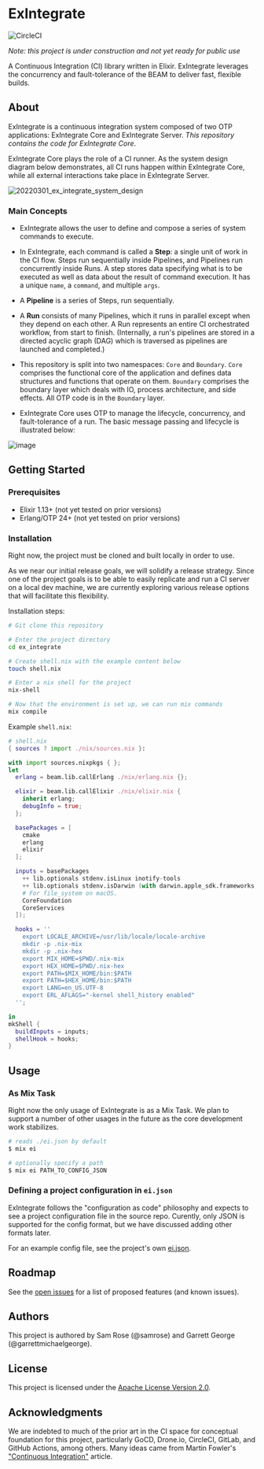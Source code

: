 # ExIntegrate

![CircleCI](https://img.shields.io/circleci/build/github/samrose/ex_integrate)

*Note: this project is under construction and not yet ready for public use*

A Continuous Integration (CI) library written in Elixir. ExIntegrate leverages
the concurrency and fault-tolerance of the BEAM to deliver fast, flexible
builds.


## About

ExIntegrate is a continuous integration system composed of two OTP applications: 
ExIntegrate Core and ExIntegrate Server. _This repository contains the code for 
ExIntegrate Core_. 

ExIntegrate Core plays the role of a CI runner. As the system design diagram below 
demonstrates, all CI runs happen within ExIntegrate Core, while 
all external interactions take place in ExIntegrate Server.

![20220301_ex_integrate_system_design](https://user-images.githubusercontent.com/45802549/156200951-124900e7-8fff-44a1-bdcc-f793ea64365d.svg)

### Main Concepts

* ExIntegrate allows the user to define and compose a series of system commands 
to execute. 

* In ExIntegrate, each command is called a __Step__: a single unit of 
work in the CI flow. Steps run sequentially inside Pipelines, and Pipelines run 
concurrently inside Runs. A step stores data specifying what is to be executed 
as well as data about the result of command execution. It has a unique `name`, 
a `command`, and multiple `args`.

* A __Pipeline__ is a series of Steps, run sequentially.

* A __Run__ consists of many Pipelines, which it runs in parallel except when they
depend on each other. A Run represents an entire CI orchestrated workflow, 
from start to finish. (Internally, a run's pipelines are stored in a directed
acyclic graph (DAG) which is traversed as pipelines are launched and completed.)

* This repository is split into two namespaces: `Core` and `Boundary`. `Core` comprises the functional core of the application and defines data structures and functions that operate on them. `Boundary` comprises the boundary layer which deals with IO, process architecture, and side effects. All OTP code is in the `Boundary` layer.

* ExIntegrate Core uses OTP to manage the lifecycle, concurrency, and fault-tolerance of a run.
The basic message passing and lifecycle is illustrated below:

![image](https://user-images.githubusercontent.com/115821/149588633-94a8c673-bfa9-4935-9e19-8555d73e3fb8.png)


## Getting Started

### Prerequisites

* Elixir 1.13+ (not yet tested on prior versions)
* Erlang/OTP 24+ (not yet tested on prior versions)

### Installation

Right now, the project must be cloned and built locally in order to use.

As we near our initial release goals, we will solidify a release strategy. Since
one of the project goals is to be able to easily replicate and run a CI server
on a local dev machine, we are currently exploring various release options that
will facilitate this flexibility.

Installation steps:

```sh
# Git clone this repository

# Enter the project directory
cd ex_integrate

# Create shell.nix with the example content below
touch shell.nix

# Enter a nix shell for the project
nix-shell

# Now that the environment is set up, we can run mix commands
mix compile
```

Example `shell.nix`:

```nix
# shell.nix
{ sources ? import ./nix/sources.nix }:

with import sources.nixpkgs { };
let
  erlang = beam.lib.callErlang ./nix/erlang.nix {};

  elixir = beam.lib.callElixir ./nix/elixir.nix {
    inherit erlang;
    debugInfo = true;
  };

  basePackages = [
    cmake
    erlang
    elixir
  ];

  inputs = basePackages
    ++ lib.optionals stdenv.isLinux inotify-tools
    ++ lib.optionals stdenv.isDarwin (with darwin.apple_sdk.frameworks; [
    # For file_system on macOS.
    CoreFoundation
    CoreServices
  ]);

  hooks = ''
    export LOCALE_ARCHIVE=/usr/lib/locale/locale-archive
    mkdir -p .nix-mix
    mkdir -p .nix-hex
    export MIX_HOME=$PWD/.nix-mix
    export HEX_HOME=$PWD/.nix-hex
    export PATH=$MIX_HOME/bin:$PATH
    export PATH=$HEX_HOME/bin:$PATH
    export LANG=en_US.UTF-8
    export ERL_AFLAGS="-kernel shell_history enabled"
  '';

in
mkShell {
  buildInputs = inputs;
  shellHook = hooks;
}
```

## Usage

### As Mix Task

Right now the only usage of ExIntegrate is as a Mix Task. We plan to support a
number of other usages in the future as the core development work stabilizes. 

```sh
# reads ./ei.json by default
$ mix ei

# optionally specify a path
$ mix ei PATH_TO_CONFIG_JSON
```

### Defining a project configuration in `ei.json`

ExIntegrate follows the "configuration as code" philosophy and expects to see a
project configuration file in the source repo. Curently, only JSON is supported
for the config format, but we have discussed adding other formats later. 

For an example config file, see the project's own
[ei.json](https://github.com/samrose/ex_integrate/blob/master/ei.json).


## Roadmap

See the [open issues](https://github.com/samrose/ex_integrate/issues)
for a list of proposed features (and known issues).


## Authors

This project is authored by Sam Rose (@samrose) and Garrett George (@garrettmichaelgeorge).


## License

This project is licensed under the [Apache License Version
2.0](https://github.com/samrose/ex_integrate/blob/master/LICENSE).


## Acknowledgments

We are indebted to much of the prior art in the CI space for conceptual
foundation for this project, particularly GoCD, Drone.io, CircleCI, GitLab, and
GitHub Actions, among others. Many ideas came from Martin Fowler's ["Continuous
Integration"](https://martinfowler.com/articles/continuousIntegration.html)
article.
